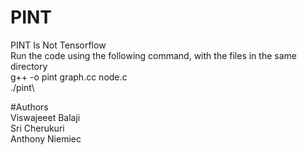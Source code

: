 # PINT
PINT Is Not Tensorflow\
Run the code using the following command, with the files in the same directory\
g++ -o pint graph.cc node.c\
./pint\

#Authors\
Viswajeeet Balaji\
Sri Cherukuri\
Anthony Niemiec
